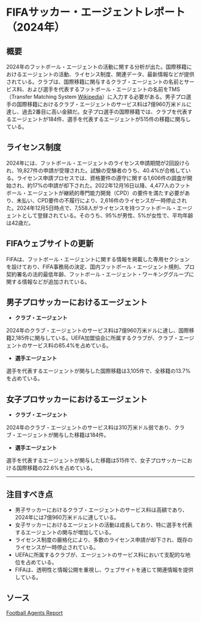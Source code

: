 # FIFAサッカー・エージェントレポート（2024年）

## 概要

2024年のフットボール・エージェントの活動に関する分析が出た。国際移籍におけるエージェントの活動、ライセンス制度、関連データ、最新情報などが提供されている。クラブは、国際移籍に関与するクラブ・エージェントの名前とサービス料、および選手を代表するフットボール・エージェントの名前をTMS（Transfer Matching System [Wikipedia](https://ja.wikipedia.org/wiki/FIFA%E7%A7%BB%E7%B1%8D%E3%83%9E%E3%83%83%E3%83%81%E3%83%B3%E3%82%B0%E3%82%B7%E3%82%B9%E3%83%86%E3%83%A0)）に入力する必要がある。男子プロ選手の国際移籍におけるクラブ・エージェントのサービス料は7億960万米ドルに達し、過去2番目に高い金額だ。女子プロ選手の国際移籍では、クラブを代表するエージェントが184件、選手を代表するエージェントが515件の移籍に関与している。

## ライセンス制度

2024年には、フットボール・エージェントのライセンス申請期間が2回設けられ、19,827件の申請が受理された。試験の受験者のうち、40.4%が合格している。ライセンス申請プロセスでは、資格要件の遵守に関する1,606件の調査が開始され、約17%の申請が却下された。2022年12月16日以降、4,477人のフットボール・エージェントが継続的専門能力開発（CPD）の要件を満たす必要があり、未払い、CPD要件の不履行により、2,616件のライセンスが一時停止された。2024年12月5日時点で、7,558人がライセンスを持つフットボール・エージェントとして登録されている。そのうち、95%が男性、5%が女性で、平均年齢は42歳だ。

## FIFAウェブサイトの更新

FIFAは、フットボール・エージェントに関する情報を掲載した専用セクションを設けており、FIFA事務局の決定、国内フットボール・エージェント規則、プロ契約署名の法的最低年齢、フットボール・エージェント・ワーキンググループに関する情報などが追加されている。

## 男子プロサッカーにおけるエージェント

* **クラブ・エージェント**

2024年のクラブ・エージェントのサービス料は7億960万米ドルに達し、国際移籍2,185件に関与している。UEFA加盟協会に所属するクラブが、クラブ・エージェントのサービス料の85.4%を占めている。

* **選手エージェント**

選手を代表するエージェントが関与した国際移籍は3,105件で、全移籍の13.7%を占めている。

## 女子プロサッカーにおけるエージェント

* **クラブ・エージェント**

2024年のクラブ・エージェントのサービス料は310万米ドル弱であり、クラブ・エージェントが関与した移籍は184件。

* **選手エージェント**

選手を代表するエージェントが関与した移籍は515件で、女子プロサッカーにおける国際移籍の22.6%を占めている。



---

## 注目すべき点

* 男子サッカーにおけるクラブ・エージェントのサービス料は高額であり、2024年には7億960万米ドルに達している。
* 女子サッカーにおけるエージェントの活動は成長しており、特に選手を代表するエージェントの関与が増加している。
* ライセンス制度の厳格化により、多数のライセンス申請が却下され、既存のライセンスが一時停止されている。
* UEFAに所属するクラブが、エージェントのサービス料において支配的な地位を占めている。
* FIFAは、透明性と情報公開を重視し、ウェブサイトを通じて関連情報を提供している。


## ソース
[Football Agents Report](https://digitalhub.fifa.com/m/13f391e61065a845/original/Football-Agents-Report-2024.pdf)